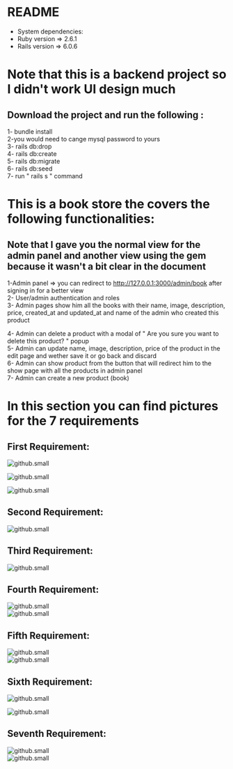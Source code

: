 # README
  
* System dependencies: <br>
* Ruby version => 2.6.1
* Rails version => 6.0.6

# Note that this is a backend project so I didn't work UI design much

## Download the project and run the following : <br>
  
  1- bundle install <br>
  2-you would need to cange mysql password to yours <br>
  3- rails db:drop <br>
  4- rails db:create <br>
  5- rails db:migrate <br>
  6- rails db:seed <br>
  7- run " rails s " command<br>
  

# This is a book store the covers the following functionalities:
## Note that I gave you the normal view for the admin panel and another view using the gem because it wasn't a bit clear in the document

1-Admin panel  => you can redirect to http://127.0.0.1:3000/admin/book  after signing in for a better view <br>
2- User/admin authentication and roles <br>
3- Admin pages show him all the books with their name, image, description, price, created_at and updated_at and name of the admin who created this product <br>

4- Admin can delete a product with a modal of " Are you sure you want to delete this product? " popup <br>
5- Admin can update name, image, description, price of the product in the edit page and wether save it or go back and discard <br>
6- Admin can show product from the button that will redirect him to the show page with all the products in admin panel <br>
7- Admin can create a new product (book) <br>

# In this section you can find pictures for the 7 requirements

## First Requirement:

![github.small](app/assets/images/1.png) <br  />

![github.small](app/assets/images/2.png) <br  />

![github.small](app/assets/images/3.png) <br  />

## Second Requirement:


![github.small](app/assets/images/4.png) <br  />

## Third Requirement: <br>

![github.small](app/assets/images/4.png) <br  />


## Fourth Requirement: <br>

![github.small](app/assets/images/5.png) <br  />
![github.small](app/assets/images/6.png) <br  />


## Fifth Requirement: <br>
 
 ![github.small](app/assets/images/7.png) <br  />
 ![github.small](app/assets/images/8.png) <br  />

## Sixth Requirement: <br>

![github.small](app/assets/images/9.png) <br  />

![github.small](app/assets/images/10.png) <br  />

## Seventh Requirement: <br>

![github.small](app/assets/images/11.png) <br  />
![github.small](app/assets/images/12.png) <br  />



